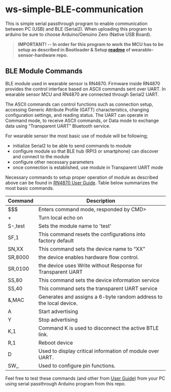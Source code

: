 # ws-simple-BLE-communication

This is simple serial passthrough program to enable communication between PC (USB) and BLE (Serial2). When uploading this program to arduino be sure to choose Arduino/Genuino Zero (Native USB Board).

>**IMPORTANT! -- In order for this program to work the MCU has to be setup as described in Bootloader & Setup [readme](https://github.com/inovatink/wearable-sensor-hardware/tree/master/Bootloader%20%26%20Setup) of wearable-sensor-hardware repo.**

## BLE Module Commands

BLE module used in wearable sensor is RN4870. Firmware inside RN4870 provides the control interface based on ASCII commands sent over
UART. In wearable sensor MCU and RN4870 are connected through Serial2 UART.

The ASCII commands can control functions such as connection setup, accessing Generic Attribute Profile (GATT) characteristics, changing
configuration settings, and reading status. The UART can operate in Command mode, to receive ASCII commands, or Data mode to exchange data using “Transparent UART” Bluetooth service.

For wearable sensor the most basic use of module will be following;
* initialize Serial2 to be able to send commands to module
* configure module so that BLE hub (RPI3 or smartphone) can discover and connect to the module
* configure other necessary parameters
* once connection is established, use module in Transparent UART mode

Necessary commands to setup proper operation of module as described above can be found in [RN4870 User Guide](http://ww1.microchip.com/downloads/en/DeviceDoc/50002466B.pdf). Table below summarizes the most basic commands.

| Command       | Description|
| ------------- |-------------|
|$$$			      | Enters command mode, responded by CMD>
|+				      | Turn local echo on
|S-,test      	| Sets the module name to 'test'
|SF,1			      | This command resets the configurations into factory default
|SN,XX			    | This command sets the device name to “XX”
|SR,8000		    | the device enables hardware flow control.
|SR,0100		    | the device uses Write without Response for Transparent UART
|SS,80			    | This command sets the device information service
|SS,40			    | This command sets the transparent UART service
|&,MAC			    | Generates and assigns a 6-byte random address to the local device. 
|A				      | Start advertising
|Y				      | Stop advertising
|K,1			      | Command K is used to disconnect the active BTLE link. 
|R,1			      | Reboot device
|D				      | Used to display critical information of module over UART.
|SW,<pin>,<fun>	| Used to configure pin functions.


Feel free to test these commands (and other from [User Guide](http://ww1.microchip.com/downloads/en/DeviceDoc/50002466B.pdf)) from your PC using serial passthrough Arduino program from this repo.
